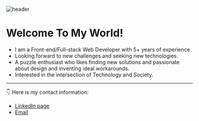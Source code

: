 ![header](https://drive.google.com/uc?export=download&id=15Ji1DnMm0BuOcMt8KNk8Ic4paGRhVc4v)
#  Welcome To My World!
- I am a Front-end/Full-stack Web Developer with 5+ years of experience.
-  Looking forward to new challenges and seeking new technologies.
- A puzzle enthusiast who likes finding new solutions and passionate about design and inventing ideal workarounds.
- Interested in the intersection of Technology and Society.

------------
👇 Here is my contact information:
- [LinkedIn page](https://www.linkedin.com/in/hoomantalakian/ "My LinkedIn Page")
- [Email](mailto:hooman.talakian@gmail.com "Email")

